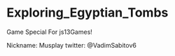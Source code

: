 # Exploring_Egyptian_Tombs



Game Special For js13Games!


Nickname: Musplay
twitter: @VadimSabitov6
